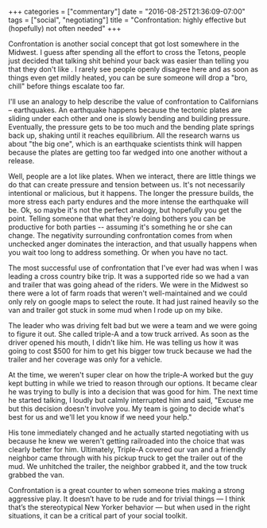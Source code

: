 +++
categories = ["commentary"]
date = "2016-08-25T21:36:09-07:00"
tags = ["social", "negotiating"]
title = "Confrontation: highly effective but (hopefully) not often needed"
+++

Confrontation is another social concept that got lost somewhere in the Midwest. I guess after spending all the effort to cross the Tetons, people just decided that talking shit behind your back was easier than telling you that they don't like . I rarely see people openly disagree here and as soon as things even get mildly heated, you can be sure someone will drop a "bro, chill" before things escalate too far. 

I'll use an analogy to help describe the value of confrontation to Californians – earthquakes. An earthquake happens because the tectonic plates are sliding under each other and one is slowly bending and building pressure. Eventually, the pressure gets to be too much and the bending plate springs back up, shaking until it reaches equilibrium. All the research warns us about "the big one", which is an earthquake scientists think will happen because the plates are getting too far wedged into one another without a release.

Well, people are a lot like plates. When we interact, there are little things we do that can create pressure and tension between us. It's not necessarily intentional or malicious, but it happens. The longer the pressure builds, the more stress each party endures and the more intense the earthquake will be. Ok, so maybe it's not the perfect analogy, but hopefully you get the point. Telling someone that what they're doing bothers you can be productive for both parties -- assuming it's something he or she can change. The negativity surrounding confrontation comes from when unchecked anger dominates the interaction, and that usually happens when you wait too long to address something. Or when you have no tact.

The most successful use of confrontation that I've ever had was when I was leading a cross country bike trip. It was a supported ride so we had a van and trailer that was going ahead of the riders. We were in the Midwest so there were a lot of farm roads that weren't  well-maintained and we could only rely on google maps to select the route. It had just rained heavily so the van and trailer got stuck in some mud when I rode up on my bike. 

The leader who was driving felt bad but we were a team and we were going to figure it out. She called triple-A and a tow truck arrived. As soon as the driver opened his mouth, I didn't like him. He was telling us how it was going to cost $500 for him to get his bigger tow truck because we had the trailer and her coverage was only for a vehicle. 

At the time, we weren't super clear on how the triple-A worked but the guy kept butting in while we tried to reason through our options. It became clear he was trying to bully is into a decision that was good for him. The next time he started talking, I loudly but calmly interrupted him and said, "Excuse me but this decision doesn't involve you. My team is going to decide what's best for us and we'll let you know if we need your help."

His tone immediately changed and he actually started negotiating with us because he knew we weren't getting railroaded into the choice that was clearly better for him. Ultimately, Triple-A covered our van and a friendly neighbor came through with his pickup truck to get the trailer out of the mud. We unhitched the trailer, the neighbor grabbed it, and the tow truck grabbed the van. 

Confrontation is a great counter to when someone tries making a strong aggressive play.  It doesn’t have to be rude and for trivial things — I think that’s the stereotypical New Yorker behavior — but when used in the right situations, it can be a critical part of your social toolkit.